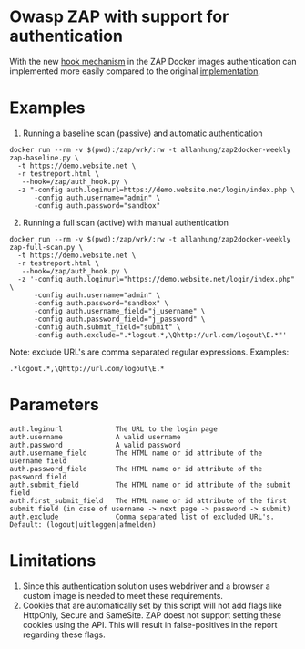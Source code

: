 # Owasp ZAP with support for authentication
With the new [hook mechanism](https://github.com/zaproxy/zaproxy/issues/4925) in the ZAP Docker images authentication can implemented more easily compared to the original [implementation](https://github.com/ICTU/zap-baseline/blob/master/zap-baseline-custom.py).

# Examples

1. Running a baseline scan (passive) and automatic authentication
```
docker run --rm -v $(pwd):/zap/wrk/:rw -t allanhung/zap2docker-weekly zap-baseline.py \
  -t https://demo.website.net \
  -r testreport.html \
   --hook=/zap/auth_hook.py \ 
  -z "-config auth.loginurl=https://demo.website.net/login/index.php \
      -config auth.username="admin" \
      -config auth.password="sandbox"
```

2. Running a full scan (active) with manual authentication
```
docker run --rm -v $(pwd):/zap/wrk/:rw -t allanhung/zap2docker-weekly zap-full-scan.py \
  -t https://demo.website.net \
  -r testreport.html \
   --hook=/zap/auth_hook.py \
  -z '-config auth.loginurl="https://demo.website.net/login/index.php" \
      -config auth.username="admin" \
      -config auth.password="sandbox" \
      -config auth.username_field="j_username" \
      -config auth.password_field="j_password" \
      -config auth.submit_field="submit" \
      -config auth.exclude=".*logout.*,\Qhttp://url.com/logout\E.*"'
```

Note: exclude URL's are comma separated regular expressions. Examples:
```
.*logout.*,\Qhttp://url.com/logout\E.*
```

# Parameters

```
auth.loginurl             The URL to the login page
auth.username             A valid username
auth.password             A valid password
auth.username_field       The HTML name or id attribute of the username field
auth.password_field       The HTML name or id attribute of the password field
auth.submit_field         The HTML name or id attribute of the submit field
auth.first_submit_field   The HTML name or id attribute of the first submit field (in case of username -> next page -> password -> submit)
auth.exclude              Comma separated list of excluded URL's. Default: (logout|uitloggen|afmelden)
```

# Limitations
1. Since this authentication solution uses webdriver and a browser a custom image is needed to meet these requirements.
2. Cookies that are automatically set by this script will not add flags like HttpOnly, Secure and SameSite. ZAP doest not support setting these cookies using the API. This will result in false-positives in the report regarding these flags.
